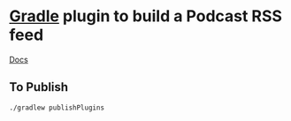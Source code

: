 # [Gradle](https://gradle.org) plugin to build a Podcast RSS feed

[Docs](https://sdelamo.github.io/podcast-gradle-plugin/index.html)

## To Publish

`./gradlew publishPlugins`
